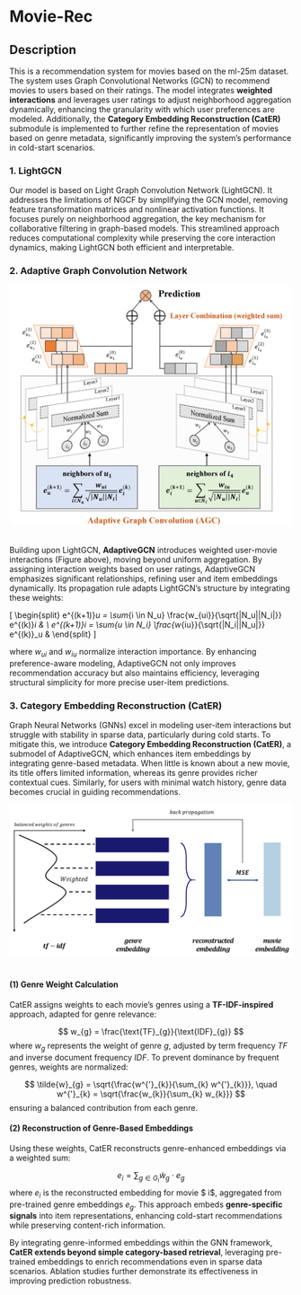 # Movie-Rec


## Description

This is a recommendation system for movies based on the ml-25m dataset. The system uses Graph Convolutional Networks (GCN) to recommend movies to users based on their ratings.  The model integrates **weighted interactions** and leverages user ratings to adjust neighborhood aggregation dynamically, enhancing the granularity with which user preferences are modeled. Additionally, the **Category Embedding Reconstruction (CatER)** submodule is implemented to further refine the representation of movies based on genre metadata, significantly improving the system’s performance in cold-start scenarios.



### 1. LightGCN

Our model is based on Light Graph Convolution Network (LightGCN). It addresses the limitations of NGCF by simplifying the GCN model, removing feature transformation matrices and nonlinear activation functions. It focuses purely on neighborhood aggregation, the key mechanism for collaborative filtering in graph-based models. This streamlined approach reduces computational complexity while preserving the core interaction dynamics, making LightGCN both efficient and interpretable.

### 2. Adaptive Graph Convolution Network

<div align="center">
  <img src="imgs/pipeline1.png"/>
</div><br/>

Building upon LightGCN, **AdaptiveGCN** introduces weighted user-movie interactions (Figure above), moving beyond uniform aggregation. By assigning interaction weights based on user ratings, AdaptiveGCN emphasizes significant relationships, refining user and item embeddings dynamically. Its propagation rule adapts LightGCN’s structure by integrating these weights:

\[
\begin{split}
e^{(k+1)}_u = \sum_{i \in N_u} \frac{w_{ui}}{\sqrt{|N_u||N_i|}} e^{(k)}_i & \\
e^{(k+1)}_i = \sum_{u \in N_i} \frac{w_{iu}}{\sqrt{|N_i||N_u|}} e^{(k)}_u &
\end{split}
\]


where $w_{ui}$ and $w_{iu}$ normalize interaction importance. By enhancing preference-aware modeling, AdaptiveGCN not only improves recommendation accuracy but also maintains efficiency, leveraging structural simplicity for more precise user-item predictions.

### 3. Category Embedding Reconstruction (CatER)

Graph Neural Networks (GNNs) excel in modeling user-item interactions but struggle with stability in sparse data, particularly during cold starts. To mitigate this, we introduce **Category Embedding Reconstruction (CatER)**, a submodel of AdaptiveGCN, which enhances item embeddings by integrating genre-based metadata. When little is known about a new movie, its title offers limited information, whereas its genre provides richer contextual cues. Similarly, for users with minimal watch history, genre data becomes crucial in guiding recommendations.

<div align="center">
  <img src="imgs/pipeline2.png"/>
</div><br/>

#### (1) Genre Weight Calculation

CatER assigns weights to each movie’s genres using a **TF-IDF-inspired** approach, adapted for genre relevance:

$$
w_{g} = \frac{\text{TF}_{g}}{\text{IDF}_{g}}
$$
where $w_g$ represents the weight of genre $g$, adjusted by term frequency $TF$ and inverse document frequency $IDF$. To prevent dominance by frequent genres, weights are normalized:

$$
\tilde{w}_{g} = \sqrt{\frac{w^{'}_{k}}{\sum_{k} w^{'}_{k}}}, \quad w^{'}_{k} = \sqrt{\frac{w_{k}}{\sum_{k} w_{k}}}
$$
ensuring a balanced contribution from each genre.

#### (2) Reconstruction of Genre-Based Embeddings

Using these weights, CatER reconstructs genre-enhanced embeddings via a weighted sum:

$$
e_{i} = \sum_{g \in G_i} \tilde{w}_{g} \cdot e_{g}
$$
where $e_i$ is the reconstructed embedding for movie $ i$, aggregated from pre-trained genre embeddings $e_g$. This approach embeds **genre-specific signals** into item representations, enhancing cold-start recommendations while preserving content-rich information.

By integrating genre-informed embeddings within the GNN framework, **CatER extends beyond simple category-based retrieval**, leveraging pre-trained embeddings to enrich recommendations even in sparse data scenarios. Ablation studies further demonstrate its effectiveness in improving prediction robustness.
